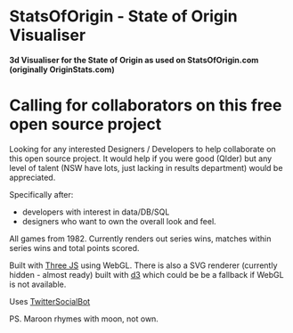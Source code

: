 # StatsOfOrigin - State of Origin Visualiser
**3d Visualiser for the State of Origin as used on StatsOfOrigin.com (originally OriginStats.com)**

# Calling for collaborators on this free open source project

Looking for any interested Designers / Developers to help collaborate on this open source project. It would help if you were good (Qlder) but any level of talent (NSW have lots, just lacking in results department) would be appreciated.

Specifically after:
- developers with interest in data/DB/SQL
- designers who want to own the overall look and feel.

All games from 1982. Currently renders out series wins, matches within series wins and total points scored.

Built with [Three JS](http://threejs.org/) using WebGL. There is also a SVG renderer (currently hidden - almost ready) built with [d3](http://d3js.org/) which could be be a fallback if WebGL is not available.

Uses [TwitterSocialBot](https://github.com/raurir/TwitterSocialBot)

PS. Maroon rhymes with moon, not own.